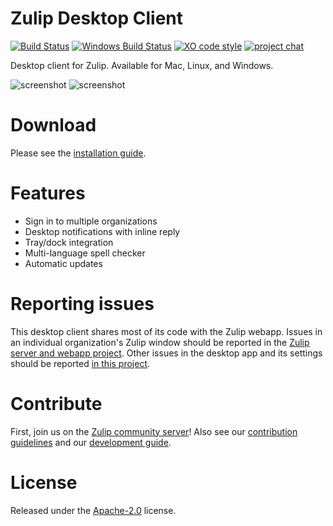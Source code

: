 # Zulip Desktop Client
[![Build Status](https://travis-ci.org/zulip/zulip-desktop.svg?branch=master)](https://travis-ci.org/zulip/zulip-desktop)
[![Windows Build Status](https://ci.appveyor.com/api/projects/status/github/zulip/zulip-desktop?branch=master&svg=true)](https://ci.appveyor.com/project/zulip/zulip-desktop/branch/master)
[![XO code style](https://img.shields.io/badge/code_style-XO-5ed9c7.svg)](https://github.com/sindresorhus/xo)
[![project chat](https://img.shields.io/badge/zulip-join_chat-brightgreen.svg)](https://chat.zulip.org)

Desktop client for Zulip. Available for Mac, Linux, and Windows.

![screenshot](https://i.imgur.com/s1o6TRA.png)
![screenshot](https://i.imgur.com/vekKnW4.png)

# Download
Please see the [installation guide](https://zulip.com/help/desktop-app-install-guide).

# Features
* Sign in to multiple organizations
* Desktop notifications with inline reply
* Tray/dock integration
* Multi-language spell checker
* Automatic updates

# Reporting issues

This desktop client shares most of its code with the Zulip webapp.
Issues in an individual organization's Zulip window should be reported
in the [Zulip server and webapp
project](https://github.com/zulip/zulip/issues/new).  Other
issues in the desktop app and its settings should be reported [in this
project](https://github.com/zulip/zulip-desktop/issues/new).

# Contribute

First, join us on the [Zulip community server](https://zulip.readthedocs.io/en/latest/contributing/chat-zulip-org.html)!
Also see our [contribution guidelines](./CONTRIBUTING.md) and our [development guide](./development.md).

# License
Released under the [Apache-2.0](./LICENSE) license.
